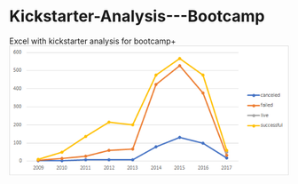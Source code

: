 # Kickstarter-Analysis---Bootcamp
Excel with kickstarter analysis for bootcamp+
![image 1](https://github.com/smulhern03-bootcamp/Kickstarter-Analysis---Bootcamp/blob/master/Outcomes%20based%20upon%20launch%20date.png)
